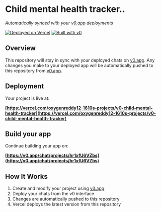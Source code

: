 # Child mental health tracker..

*Automatically synced with your [v0.app](https://v0.app) deployments*

[![Deployed on Vercel](https://img.shields.io/badge/Deployed%20on-Vercel-black?style=for-the-badge&logo=vercel)](https://vercel.com/oxygenreddy12-1610s-projects/v0-child-mental-health-tracker)
[![Built with v0](https://img.shields.io/badge/Built%20with-v0.app-black?style=for-the-badge)](https://v0.app/chat/projects/hr1xfU6VZbs)

## Overview

This repository will stay in sync with your deployed chats on [v0.app](https://v0.app).
Any changes you make to your deployed app will be automatically pushed to this repository from [v0.app](https://v0.app).

## Deployment

Your project is live at:

**[https://vercel.com/oxygenreddy12-1610s-projects/v0-child-mental-health-tracker](https://vercel.com/oxygenreddy12-1610s-projects/v0-child-mental-health-tracker)**

## Build your app

Continue building your app on:

**[https://v0.app/chat/projects/hr1xfU6VZbs](https://v0.app/chat/projects/hr1xfU6VZbs)**

## How It Works

1. Create and modify your project using [v0.app](https://v0.app)
2. Deploy your chats from the v0 interface
3. Changes are automatically pushed to this repository
4. Vercel deploys the latest version from this repository
